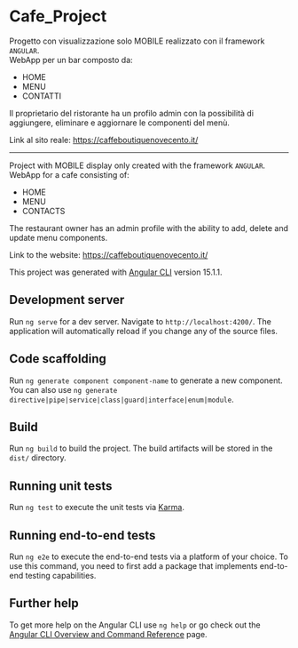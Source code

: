 # Cafe_Project

Progetto con visualizzazione solo MOBILE realizzato con il framework ```ANGULAR```. <br>
WebApp per un bar composto da:
- HOME
- MENU
- CONTATTI

Il proprietario del ristorante ha un profilo admin con la possibilità di aggiungere, eliminare e aggiornare le componenti del menù.

Link al sito reale: https://caffeboutiquenovecento.it/

-------------------------------------------------------------------------------------------------------------------------------------

Project with MOBILE display only created with the framework ```ANGULAR```. <br>
WebApp for a cafe consisting of:
- HOME
- MENU
- CONTACTS

The restaurant owner has an admin profile with the ability to add, delete and update menu components.

Link to the website: https://caffeboutiquenovecento.it/

This project was generated with [Angular CLI](https://github.com/angular/angular-cli) version 15.1.1.

## Development server

Run `ng serve` for a dev server. Navigate to `http://localhost:4200/`. The application will automatically reload if you change any of the source files.

## Code scaffolding

Run `ng generate component component-name` to generate a new component. You can also use `ng generate directive|pipe|service|class|guard|interface|enum|module`.

## Build

Run `ng build` to build the project. The build artifacts will be stored in the `dist/` directory.

## Running unit tests

Run `ng test` to execute the unit tests via [Karma](https://karma-runner.github.io).

## Running end-to-end tests

Run `ng e2e` to execute the end-to-end tests via a platform of your choice. To use this command, you need to first add a package that implements end-to-end testing capabilities.

## Further help

To get more help on the Angular CLI use `ng help` or go check out the [Angular CLI Overview and Command Reference](https://angular.io/cli) page.
